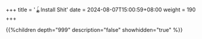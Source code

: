 +++
title = '🪀Install Shit'
date = 2024-08-07T15:00:59+08:00
weight = 190
+++


{{%children depth="999" description="false" showhidden="true" %}}
